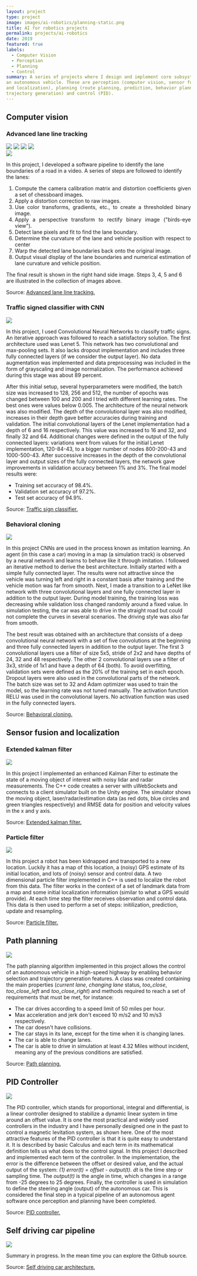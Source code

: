 ```yaml
---
layout: project
type: project
image: images/ai-robotics/planning-static.png
title: AI for robotics projects
permalink: projects/ai-robotics
date: 2019
featured: true
labels:
  - Computer Vision
  - Perception
  - Planning
  - Control
summary: A series of projects where I design and implement core subsystems of 
an autonomous vehicle. These are perception (computer vision, sensor fusion 
and localization), planning (route planning, prediction, behavior planning, 
trajectory generation) and control (PID).
---
```

## Computer vision

### Advanced lane line tracking

<div class="ui small rounded images">
  <img class="ui image zoom" src="../images/ai-robotics/original.png">
  <img class="ui image zoom" src="../images/ai-robotics/binary.png">
  <img class="ui image zoom" src="../images/ai-robotics/perspective-transform.png">
  <img class="ui image zoom" src="../images/ai-robotics/curvature-position.png">
</div>

<img class="ui medium right floated rounded image chime zoom medium-amp2" src="../images/ai-robotics/estimations-warped.png">

<p class="pjustify">In this project, I developed a software pipeline to identify the lane boundaries of a road in a video. A series of steps are followed to identify the lanes:</p>

<ol style="text-align: justify !important;">
<li> Compute the camera calibration matrix and distortion coefficients given a set of chessboard images. </li> 
<li> Apply a distortion correction to raw images. </li> 
<li> Use color transforms, gradients, etc., to create a thresholded binary image. </li> 
<li> Apply a perspective transform to rectify binary image ("birds-eye view"). </li> 
<li> Detect lane pixels and fit to find the lane boundary. </li> 
<li> Determine the curvature of the lane and vehicle position with respect to center </li> 
<li> Warp the detected lane boundaries back onto the original image. </li>
<li> Output visual display of the lane boundaries and numerical estimation of lane curvature and vehicle position. </li></ol>  
<p style="text-align:left !important;">The final result is shown in the right hand side image. Steps 3, 4, 5 and 6 are illustrated in the collection of images above.</p>

<p class="pjustify">Source: <a class="hlink" href="https://github.com/juandarr/Advanced-lane-line-tracking"><i class="large github icon"></i>Advanced lane line tracking.</a></p>

### Traffic signed classifier with CNN

<img class="ui medium right floated rounded image chime zoom medium-amp1_3" src="../images/ai-robotics/traffic-signs.png">

<p class="pjustify">In this project, I used Convolutional Neural Networks to classify traffic signs. An iterative approach was followed to reach a satisfactory solution. The first architecture used was Lenet 5. This network has two convolutional and max-pooling sets. It also lacks dropout implementation and includes three fully connected layers (if we consider the output layer). No data augmentation was implemented and data preprocessing was included in the form of grayscaling and image normalization. The performance achieved during this stage was about 89 percent.

After this initial setup, several hyperparameters were modified, the batch size was increased to 128, 256 and 512, the number of epochs was changed between 100 and 200 and I tried with different learning rates. The best ones were values below 0.005. The architecture of the neural network was also modified. The depth of the convolutional layer was also modified, increases in their depth gave better accuracies during training and validation. The initial convolutional layers of the Lenet implementation had a depth of 6 and 16 respectively. This value was increased to 16 and 32, and finally 32 and 64. Additional changes were defined in the output of the fully connected layers: variations went from values for the initial Lenet implementation, 120-84-43, to a bigger number of nodes 800-200-43 and 1000-500-43. After successive increases in the depth of the convolutional layer and output sizes of the fully connected layers, the network gave improvements in validation accuracy between 1% and 3%. The final model results were:

<ul style="text-align:left !important;">
   <li> Training set accuracy of  98.4%.</li>
   <li> Validation set accuracy of  97.2%.</li>
   <li> Test set accuracy of 94.9%.</li>
</ul>

</p>

<p class="pjustify">Source: <a class="hlink" href="https://github.com/juandarr/German-traffic-sign-classifier"><i class="large github icon"></i>Traffic sign classifier.</a></p>

### Behavioral cloning

<img class="ui medium right floated rounded image chime zoom medium-amp2" src="../images/ai-robotics/behavioral-cloning.png">

<p class="pjustify">In this project CNNs are used in the process known as imitation learning. An agent (in this case a car) moving in a map (a simulation track) is observed by a neural network and learns to behave like it through imitation. I followed an iterative method to derive the best architecture. Initially started with a simple fully connected layer. The results were not attractive since the vehicle was turning left and right in a constant basis after training and the vehicle motion was far from smooth. Next, I made a transition to a LeNet like network with three convolutional layers and one fully connected layer in addition to the output layer. During model training, the training loss was decreasing while validation loss changed randomly around a fixed value. In simulation testing, the car was able to drive in the straight road but could not complete the curves in several scenarios. The driving style was also far from smooth.

The best result was obtained with an architecture that consists of a deep convolutional neural network with a set of five convolutions at the beginning and three fully connected layers in addition to the output layer. The first 3 convolutional layers use a filter of size 5x5, stride of 2x2 and have depths of 24, 32 and 48 respectively. The other 2 convolutional layers use a filter of 3x3, stride of 1x1 and have a depth of 64 (both). To avoid overfitting, validation sets were defined as the 20% of the training set in each epoch. Dropout layers were also used in the convolutional parts of the network. The batch size was set to 32 and Adam optimizer was used to train the model, so the learning rate was not tuned manually. The activation function RELU was used in the convolutional layers. No activation function was used in the fully connected layers.</p>

<p class="pjustify">Source: <a class="hlink" href="https://github.com/juandarr/Behavioral-cloning"><i class="large github icon"></i>Behavioral cloning.</a></p>

## Sensor fusion and localization

### Extended kalman filter

<div class="ui medium rounded images">
  <img class="ui image zoom medium-amp2" src="../images/ai-robotics/kalman-filter.png">
</div>

<p class="pjustify">In this project I implemented an enhanced Kalman Filter to estimate the state of a moving object of interest with noisy lidar and radar measurements. The C++ code creates a server with uWebSockets and connects to a client simulator built on the Unity engine. The simulator shows the moving object, laser/radar/estimation data (as red dots, blue circles and green triangles respectively) and RMSE data for position and velocity values in the x and y axis.</p>

<p class="pjustify">Source: <a class="hlink" href="https://github.com/juandarr/Extended-kalman-filter"><i class="large github icon"></i>Extended kalman filter.</a></p>

### Particle filter

<div class="ui medium rounded images">
  <img class="ui image zoom medium-amp2" src="../images/ai-robotics/particle-filter.png">
</div>

<p class="pjustify">In this project a robot has been kidnapped and transported to a new location. Luckily it has a map of this location, a (noisy) GPS estimate of its initial location, and lots of (noisy) sensor and control data. A two dimensional particle filter implemented in C++ is used to localize the robot from this data. The filter works in the context of a set of landmark data from a map and some initial localization information (similar to what a GPS would provide). At each time step the filter receives observation and control data. This data is then used to perform a set of steps: initilization, prediction, update and resampling.</p>

<p class="pjustify">Source: <a class="hlink" href="https://github.com/juandarr/Particle-filter"><i class="large github icon"></i>Particle filter.</a></p>

## Path planning

<div class="ui medium rounded images">
  <img class="ui image zoom medium-amp1_3" src="../images/ai-robotics/planning2.gif">
</div>

<p class="pjustify">The path planning algorithm implemented in this project allows the control of an autonomous vehicle in a high-speed highway by enabling behavior selection and trajectory generation features. A class was created containing the main properties (<em>current lane</em>, <em>changing lane</em> status, <em>too_close</em>, <em>too_close_left</em> and <em>too_close_right</em>) and methods required to reach a set of requirements that must be met, for instance:
<ul style="text-align: left !important;">
    <li>The car drives according to a speed limit of 50 miles per hour.</li>
    <li>Max acceleration and jerk don't exceed 10 m/s2 and 10 m/s3 respectively.</li>
    <li>The car doesn't have collisions.</li>
    <li>The car stays in its lane, except for the time when it is changing lanes.</li>
    <li>The car is able to change lanes.</li>
    <li>The car is able to drive in simulation at least 4.32 Miles without incident, meaning any of the previous conditions are satisfied.</li>
</ul>
</p>

<p class="pjustify">Source: <a class="hlink" href="https://github.com/juandarr/Path-planning"><i class="large github icon"></i>Path planning.</a></p>

## PID Controller 

<div class="ui medium rounded images">
  <img class="ui image zoom medium-amp1_3" src="../images/ai-robotics/PID-control.png">
</div>

<p class="pjustify">The PID controller, which stands for proportional, integral and differential, is a linear controller designed to stabilize a dynamic linear system in time around an offset value. It is one the most practical and widely used controllers in the industry and I have personally designed one in the past to control a magnetic levitation system, as shown here. One of the most attractive features of the PID controller is that it is quite easy to understand it. It is described by basic Calculus and each term in its mathematical definition tells us what does to the control signal. In this project I described and implemented each term of the controller. In the implementation, the error is the difference between the offset or desired value, and the actual output of the system: <em>(1) error(t) = offset - output(t)</em>. <em>dt</em> is the time step or sampling time. The <em>output(t)</em> is the angle in time, which changes in a range from -25 degrees to 25 degrees. Finally, the controller is used in simulation to define the steering angle (output) of the autonomous car. This is considered the final step in a typical pipeline of an autonomous agent software once perception and planning have been completed.</p>

<p class="pjustify">Source: <a class="hlink" href="https://github.com/juandarr/PID-controller"><i class="large github icon"></i>PID controller.</a></p>

## Self driving car pipeline

<div class="ui medium rounded images">
  <img class="ui image zoom medium-amp1_3" src="../images/ai-robotics/carla.jpeg">
</div>

<p class="pjustify">Summary in progress. In the mean time you can explore the Github source.</p>

<p class="pjustify">Source: <a class="hlink" href="https://github.com/juandarr/Self-driving-car-Capstone"><i class="large github icon"></i>Self driving car architecture.</a></p>

